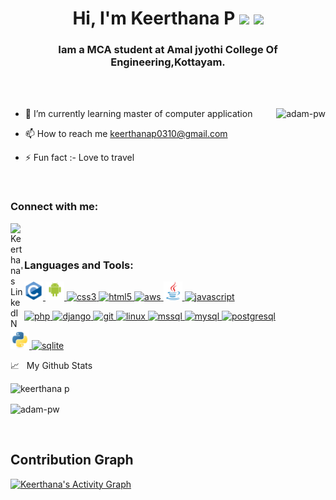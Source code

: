 <center>

# Hi, I'm Keerthana P <img src="https://media.giphy.com/media/hvRJCLFzcasrR4ia7z/giphy.gif" width=25> ![](https://visitor-badge.ppglitch.me/badge?page_id=KeerthanaP123.KeerthanaP123&style=default)
</center>

<h3 align="center"> Iam a MCA student at Amal jyothi College Of Engineering,Kottayam.</h3>

<br>
<br>

<p><img align="right" src="https://github.com/Adam-pw/Adam-pw/blob/main/animation_500_kxa883sd.gif" alt="adam-pw" /></p>


- 🌱 I’m currently learning master of computer application

- 📫 How to reach me keerthanap0310@gmail.com

- ⚡ Fun fact :- Love to travel

<br>

<h3 align="left">Connect with me:</h3>

<a href="https://www.linkedin.com/in/keerthana-p-14114523a/">
  <img align="left" alt="Keerthana's LinkedIN" width="22px" src="https://raw.githubusercontent.com/peterthehan/peterthehan/master/assets/linkedin.svg" />
</a>
<br>
<br>

<h3 align="left">Languages and Tools:</h3>
<p align="left"> 
    <a href="https://www.cprogramming.com/" target="_blank" rel="noreferrer"> 
        <img src="https://raw.githubusercontent.com/devicons/devicon/master/icons/c/c-original.svg" alt="c" height="30"/> 
    </a> 
    <a href="https://developer.android.com" target="_blank" rel="noreferrer"> 
        <img src="https://raw.githubusercontent.com/devicons/devicon/master/icons/android/android-original-wordmark.svg" alt="android" height="30"/> 
    </a>
    <a href="https://www.w3schools.com/css/" target="_blank" rel="noreferrer"> 
        <img src="https://raw.githubusercontent.com/danielcranney/readme-generator/main/public/icons/skills/css3-colored.svg" alt="css3" height="30"/> 
    </a>
    <a href="https://www.w3.org/html/" target="_blank" rel="noreferrer"> 
        <img src="https://raw.githubusercontent.com/danielcranney/readme-generator/main/public/icons/skills/html5-colored.svg" alt="html5" height="30"/> 
    </a> 
    <a href="https://aws.amazon.com" target="_blank" rel="noreferrer"> 
        <img src="https://raw.githubusercontent.com/itsmeshibintmz/KeerthanaP123/c25e1c62e82e31ec25ea5e8ff1924fd766a0b54d/icons/aws.svg" alt="aws" height="30"/> 
    </a> 
    <a href="https://www.java.com" target="_blank" rel="noreferrer"> 
        <img src="https://raw.githubusercontent.com/devicons/devicon/master/icons/java/java-original.svg" alt="java" height="30"/> 
    </a> 
    <a href="https://developer.mozilla.org/en-US/docs/Web/JavaScript" target="_blank" rel="noreferrer"> 
        <img src="https://raw.githubusercontent.com/itsmeshibintmz/KeerthanaP123/f46275673b5afb013f479a3e730169dc44e70374/icons/js.svg" alt="javascript" height="30"/> 
    </a>
</p>
    <a href="https://www.php.net" target="_blank" rel="noreferrer"> 
        <img src="https://github.com/itsmeshibintmz/KeerthanaP123/blob/main/icons/php.png?raw=true" alt="php" height="30"/> 
    </a> 
    <a href="https://www.djangoproject.com/" target="_blank" rel="noreferrer"> 
        <img src="https://raw.githubusercontent.com/itsmeshibintmz/KeerthanaP123/599c866247c69fca511c30d3ab68892509a824ee/icons/djago.svg" alt="django" height="30"/> 
    </a> 
    <a href="https://git-scm.com/" target="_blank" rel="noreferrer"> 
        <img src="https://www.vectorlogo.zone/logos/git-scm/git-scm-icon.svg" alt="git" height="30"/> 
    </a> 
    <a href="https://www.linux.org/" target="_blank" rel="noreferrer"> 
        <img src="https://github.com/itsmeshibintmz/KeerthanaP123/blob/main/icons/linux.png?raw=true" alt="linux" height="30"/> 
    </a> 
    <a href="https://www.microsoft.com/en-us/sql-server" target="_blank" rel="noreferrer"> 
        <img src="https://raw.githubusercontent.com/itsmeshibintmz/KeerthanaP123/9da3cf0da2ab8595a8322d7247de8c0614b49e5e/icons/sql%20server.svg" alt="mssql" height="30"/> 
    </a> 
    <a href="https://www.mysql.com/" target="_blank" rel="noreferrer"> 
        <img src="https://raw.githubusercontent.com/danielcranney/readme-generator/main/public/icons/skills/mysql-colored.svg" alt="mysql" height="30"/> 
    </a> 
    <a href="https://www.postgresql.org" target="_blank" rel="noreferrer"> 
        <img src="https://github.com/itsmeshibintmz/KeerthanaP123/blob/main/icons/postgresql.png?raw=true" alt="postgresql" height="30"/> 
    </a> 
</p>
    <a href="https://www.python.org" target="_blank" rel="noreferrer"> 
        <img src="https://raw.githubusercontent.com/devicons/devicon/master/icons/python/python-original.svg" alt="python" height="30"/> 
    </a> 
    <a href="https://www.sqlite.org/" target="_blank" rel="noreferrer"> 
        <img src="https://upload.wikimedia.org/wikipedia/commons/3/38/SQLite370.svg" alt="sqlite" height="30"/> 
    </a> 
</p>

📈 &nbsp; My Github Stats
<p> <img src="https://github-readme-stats-itsmeshibintmz.vercel.app/api?username=keerthanap123&show_icons=true&&line_height=25&width=20&bg_color=0d1117&text_color=ffffff" alt="keerthana p" /> 

<p><img align="center" src="https://github-readme-streak-stats.herokuapp.com/?user=keerthanap123&theme=dark&background=0d1117&date_format=M%20j%5B%2C%20Y%5D" alt="adam-pw" /></p>    
<br>

## Contribution Graph

   <a href="https://github.com/KeerthanaP123"><img alt="Keerthana's Activity Graph" src="https://activity-graph.herokuapp.com/graph?username=keerthanap123&custom_title=keerthana'%20P's%20Contribution%20Graph&theme=react-dark" /></a>
  <br/>
